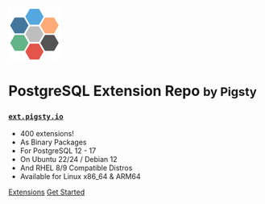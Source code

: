 ![logo](_media/icon.svg)

# PostgreSQL Extension Repo <small>by Pigsty</small>

### [`ext.pigsty.io`](https://ext.pigsty.io)

- 400 extensions!
- As Binary Packages
- For PostgreSQL 12 - 17
- On Ubuntu 22/24 / Debian 12
- And RHEL 8/9 Compatible Distros
- Available for Linux x86_64 & ARM64

[Extensions](/list)
[Get Started](#get-started)
